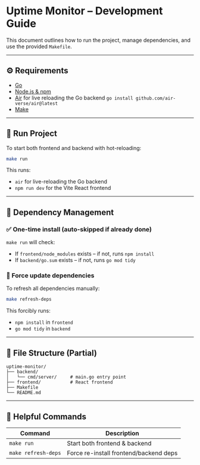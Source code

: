 # Uptime Monitor – Development Guide

This document outlines how to run the project, manage dependencies, and use the provided `Makefile`.

---

## ⚙️ Requirements

- [Go](https://golang.org/doc/install)
- [Node.js & npm](https://nodejs.org/)
- [Air](https://github.com/air-verse/air) for live reloading the Go backend
  ```go install github.com/air-verse/air@latest```
- [Make](https://www.gnu.org/software/make/)

---

## 🚀 Run Project

To start both frontend and backend with hot-reloading:

```sh
make run
```

This runs:

- `air` for live-reloading the Go backend
- `npm run dev` for the Vite React frontend

---

## 🔁 Dependency Management

### ✅ One-time install (auto-skipped if already done)

`make run` will check:

- If `frontend/node_modules` exists – if not, runs `npm install`
- If `backend/go.sum` exists – if not, runs `go mod tidy`

### 🔄 Force update dependencies

To refresh all dependencies manually:

```sh
make refresh-deps
```

This forcibly runs:

- `npm install` in `frontend`
- `go mod tidy` in `backend`

---

## 📁 File Structure (Partial)

```
uptime-monitor/
├── backend/
│   └── cmd/server/     # main.go entry point
├── frontend/           # React frontend
├── Makefile
└── README.md
```

---

## 🧪 Helpful Commands

| Command             | Description                              |
|---------------------|------------------------------------------|
| `make run`          | Start both frontend & backend            |
| `make refresh-deps` | Force re-install frontend/backend deps   |
